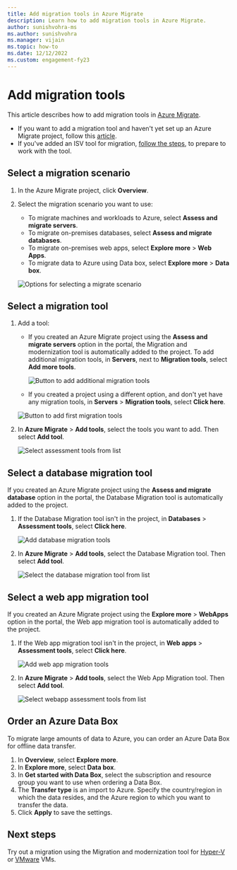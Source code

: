 ```yaml
---
title: Add migration tools in Azure Migrate 
description: Learn how to add migration tools in Azure Migrate. 
author: sunishvohra-ms 
ms.author: sunishvohra
ms.manager: vijain
ms.topic: how-to
ms.date: 12/12/2022
ms.custom: engagement-fy23
---
```




# Add migration tools

This article describes how to add migration tools in [Azure Migrate](./migrate-services-overview.md).

- If you want to add a migration tool and haven't yet set up an Azure Migrate project, follow this [article](create-manage-projects.md).
- If you've added an ISV tool for migration, [follow the steps](prepare-isv-movere.md), to prepare to work with the tool.

## Select a migration scenario

1. In the Azure Migrate project, click **Overview**.
2. Select the migration scenario you want to use:

    - To migrate machines and workloads to Azure, select **Assess and migrate servers**.
    - To migrate on-premises databases, select **Assess and migrate databases**.
    - To migrate on-premises web apps, select **Explore more** > **Web Apps**.
    - To migrate data to Azure using Data box, select **Explore more** > **Data box**.

    ![Options for selecting a migrate scenario](./media/how-to-migrate/migrate-scenario.png)


## Select a migration tool

1. Add a tool:

    - If you created an Azure Migrate project using the **Assess and migrate servers** option in the portal, the Migration and modernization tool is automatically added to the project. To add additional migration tools, in **Servers**, next to **Migration tools**, select **Add more tools**.
    
         ![Button to add additional migration tools](./media/how-to-migrate/add-migration-tools.png)

    - If you created a project using a different option, and don't yet have any migration tools, in **Servers** > **Migration tools**, select **Click here**.

    ![Button to add first migration tools](./media/how-to-migrate/no-migration-tool.png)

2. In **Azure Migrate** > **Add tools**, select the tools you want to add. Then select **Add tool**.

    ![Select assessment tools from list](./media/how-to-migrate/select-migration-tool.png)


## Select a database migration tool

If you created an Azure Migrate project using the **Assess and migrate database** option in the portal, the Database Migration tool is automatically added to the project. 

1. If the Database Migration tool isn't in the project, in **Databases** > **Assessment tools**, select **Click here**.
    
    ![Add database migration tools](./media/how-to-migrate/no-database-migration-tool.png)


2. In **Azure Migrate** > **Add tools**, select the Database Migration tool. Then select **Add tool**.

    ![Select the database migration tool from list](./media/how-to-migrate/select-database-migration-tool.png)

    

## Select a web app migration tool

If you created an Azure Migrate project using the **Explore more** > **WebApps** option in the portal, the Web app migration tool is automatically added to the project. 

1. If the Web app migration tool isn't in the project, in **Web apps** > **Assessment tools**, select **Click here**.

    ![Add web app migration tools](./media/how-to-migrate/no-web-app-migration-tool.png)
 

2. In **Azure Migrate** > **Add tools**, select the Web App Migration tool. Then select **Add tool**.

    ![Select webapp assessment tools from list](./media/how-to-migrate/select-web-app-migration-tool.png)


## Order an Azure Data Box

To migrate large amounts of data to Azure,  you can order an Azure Data Box for offline data transfer.

1. In **Overview**, select **Explore more**.
2. In **Explore more**, select **Data box**.
3. In **Get started with Data Box**, select the subscription and resource group you want to use when ordering a Data Box.
4. The **Transfer type** is an import to Azure. Specify the country/region in which the data resides, and the Azure region to which you want to transfer the data. 
5. Click **Apply** to save the settings.

## Next steps

Try out a migration using the Migration and modernization tool for [Hyper-V](tutorial-migrate-hyper-v.md) or [VMware](tutorial-migrate-vmware.md) VMs.
